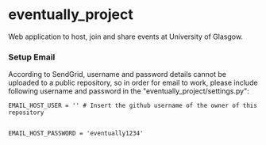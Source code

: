 # eventually_project
Web application to host, join and share events at University of Glasgow.


### Setup Email

According to SendGrid, username and password details cannot be uploaded to a public repository, so in order for email to work, please include following
username and password in the "eventually_project/settings.py":

```
EMAIL_HOST_USER = '' # Insert the github username of the owner of this repository


EMAIL_HOST_PASSWORD = 'eventually1234'
```
